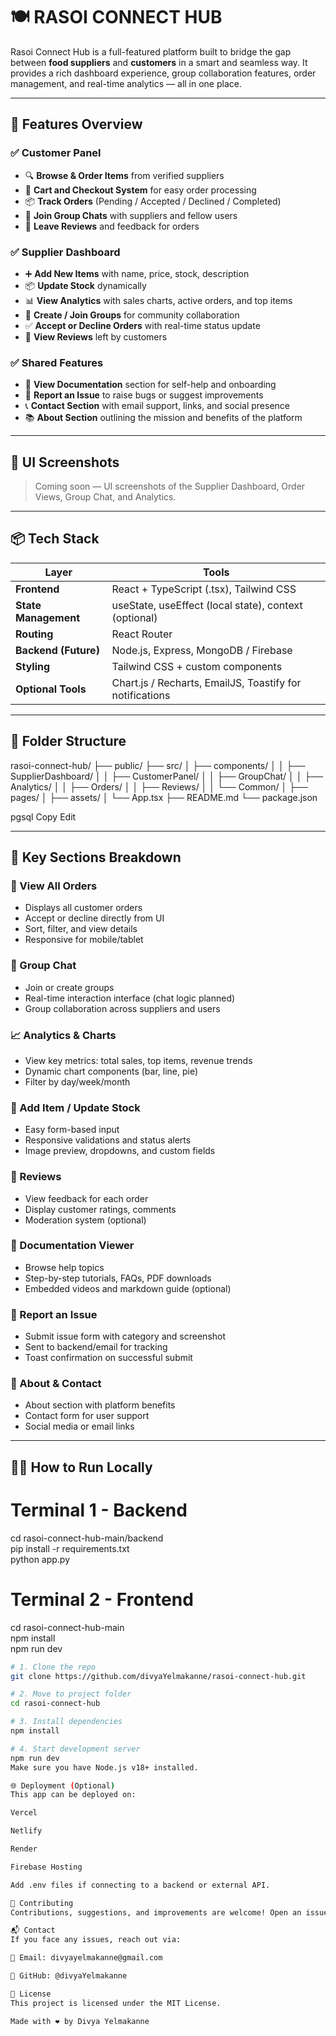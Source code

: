 # 🍽️ RASOI CONNECT HUB

Rasoi Connect Hub is a full-featured platform built to bridge the gap between **food suppliers** and **customers** in a smart and seamless way. It provides a rich dashboard experience, group collaboration features, order management, and real-time analytics — all in one place.

---

## 🚀 Features Overview

### ✅ Customer Panel
- 🔍 **Browse & Order Items** from verified suppliers
- 🛒 **Cart and Checkout System** for easy order processing
- 📦 **Track Orders** (Pending / Accepted / Declined / Completed)
- 💬 **Join Group Chats** with suppliers and fellow users
- 📝 **Leave Reviews** and feedback for orders

### ✅ Supplier Dashboard
- ➕ **Add New Items** with name, price, stock, description
- 📦 **Update Stock** dynamically
- 📊 **View Analytics** with sales charts, active orders, and top items
- 👥 **Create / Join Groups** for community collaboration
- ✅ **Accept or Decline Orders** with real-time status update
- 📝 **View Reviews** left by customers

### ✅ Shared Features
- 📁 **View Documentation** section for self-help and onboarding
- 🐞 **Report an Issue** to raise bugs or suggest improvements
- 📞 **Contact Section** with email support, links, and social presence
- 📚 **About Section** outlining the mission and benefits of the platform

---

## 📸 UI Screenshots

> Coming soon — UI screenshots of the Supplier Dashboard, Order Views, Group Chat, and Analytics.

---

## 📦 Tech Stack

| Layer | Tools |
|-------|-------|
| **Frontend** | React + TypeScript (.tsx), Tailwind CSS |
| **State Management** | useState, useEffect (local state), context (optional) |
| **Routing** | React Router |
| **Backend (Future)** | Node.js, Express, MongoDB / Firebase |
| **Styling** | Tailwind CSS + custom components |
| **Optional Tools** | Chart.js / Recharts, EmailJS, Toastify for notifications |

---

## 📁 Folder Structure

rasoi-connect-hub/
├── public/
├── src/
│ ├── components/
│ │ ├── SupplierDashboard/
│ │ ├── CustomerPanel/
│ │ ├── GroupChat/
│ │ ├── Analytics/
│ │ ├── Orders/
│ │ ├── Reviews/
│ │ └── Common/
│ ├── pages/
│ ├── assets/
│ └── App.tsx
├── README.md
└── package.json

pgsql
Copy
Edit

---

## 📖 Key Sections Breakdown

### 🧾 View All Orders
- Displays all customer orders
- Accept or decline directly from UI
- Sort, filter, and view details
- Responsive for mobile/tablet

### 💬 Group Chat
- Join or create groups
- Real-time interaction interface (chat logic planned)
- Group collaboration across suppliers and users

### 📈 Analytics & Charts
- View key metrics: total sales, top items, revenue trends
- Dynamic chart components (bar, line, pie)
- Filter by day/week/month

### 🧪 Add Item / Update Stock
- Easy form-based input
- Responsive validations and status alerts
- Image preview, dropdowns, and custom fields

### 🧾 Reviews
- View feedback for each order
- Display customer ratings, comments
- Moderation system (optional)

### 📖 Documentation Viewer
- Browse help topics
- Step-by-step tutorials, FAQs, PDF downloads
- Embedded videos and markdown guide (optional)

### 🐛 Report an Issue
- Submit issue form with category and screenshot
- Sent to backend/email for tracking
- Toast confirmation on successful submit

### 📄 About & Contact
- About section with platform benefits
- Contact form for user support
- Social media or email links

---

## 🧑‍💻 How to Run Locally


# Terminal 1 - Backend
cd rasoi-connect-hub-main/backend                                                                                                                                            
pip install -r requirements.txt                                                                                                                                              
python app.py

# Terminal 2 - Frontend  
cd rasoi-connect-hub-main                                                                                                                                                    
npm install                                                                                                                                                                  
npm run dev


```bash
# 1. Clone the repo
git clone https://github.com/divyaYelmakanne/rasoi-connect-hub.git

# 2. Move to project folder
cd rasoi-connect-hub

# 3. Install dependencies
npm install

# 4. Start development server
npm run dev
Make sure you have Node.js v18+ installed.

🌐 Deployment (Optional)
This app can be deployed on:

Vercel

Netlify

Render

Firebase Hosting

Add .env files if connecting to a backend or external API.

🤝 Contributing
Contributions, suggestions, and improvements are welcome! Open an issue or fork the repo and create a pull request.

📬 Contact
If you face any issues, reach out via:

📧 Email: divyayelmakanne@gmail.com

💼 GitHub: @divyaYelmakanne

📃 License
This project is licensed under the MIT License.

Made with ❤️ by Divya Yelmakanne
